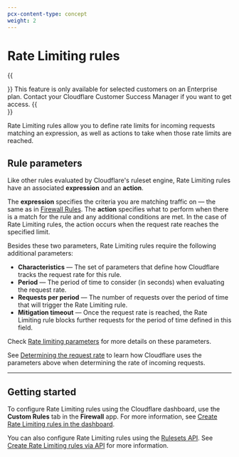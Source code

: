 ```yaml
---
pcx-content-type: concept
weight: 2
---
```


# Rate Limiting rules

{{<Aside type="warning">}}
This feature is only available for selected customers on an Enterprise plan. Contact your Cloudflare Customer Success Manager if you want to get access.
{{</Aside>}}

Rate Limiting rules allow you to define rate limits for incoming requests matching an expression, as well as actions to take when those rate limits are reached.

## Rule parameters

Like other rules evaluated by Cloudflare's ruleset engine, Rate Limiting rules have an associated **expression** and an **action**.

The **expression** specifies the criteria you are matching traffic on — the same as in [Firewall Rules](https://developers.cloudflare.com/firewall/cf-firewall-rules). The **action** specifies what to perform when there is a match for the rule and any additional conditions are met. In the case of Rate Limiting rules, the action occurs when the request rate reaches the specified limit.

Besides these two parameters, Rate Limiting rules require the following additional parameters:

- **Characteristics** — The set of parameters that define how Cloudflare tracks the request rate for this rule.
- **Period** — The period of time to consider (in seconds) when evaluating the request rate.
- **Requests per period** — The number of requests over the period of time that will trigger the Rate Limiting rule.
- **Mitigation timeout** — Once the request rate is reached, the Rate Limiting rule blocks further requests for the period of time defined in this field.

Check [Rate limiting parameters](/custom-rules/rate-limiting/parameters) for more details on these parameters.

See [Determining the request rate](/custom-rules/rate-limiting/request-rate) to learn how Cloudflare uses the parameters above when determining the rate of incoming requests.

---

## Getting started

To configure Rate Limiting rules using the Cloudflare dashboard, use the **Custom Rules** tab in the **Firewall** app. For more information, see [Create Rate Limiting rules in the dashboard](/custom-rules/rate-limiting/create-dashboard).

You can also configure Rate Limiting rules using the [Rulesets API](https://developers.cloudflare.com/ruleset-engine/rulesets-api). See [Create Rate Limiting rules via API](/custom-rules/rate-limiting/create-api) for more information.
